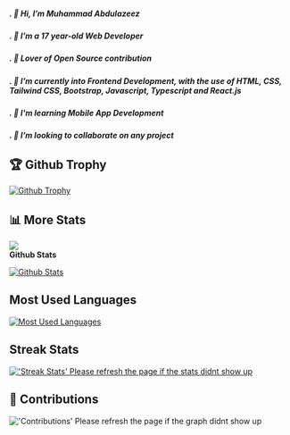 ##### . 👋 Hi, I’m Muhammad Abdulazeez
##### . 👀 I’m a 17 year-old Web Developer
##### . 👀 Lover of Open Source contribution
##### . 🌱 I’m currently into Frontend Development, with the use of HTML, CSS, Tailwind CSS, Bootstrap, Javascript, Typescript and React.js
##### . 🧠  I'm learning Mobile App Development
##### . 💞️ I’m looking to collaborate on any project
## 🏆 Github Trophy
  
<a href="https://Muh-Wale.github.io">
<img alt="Github Trophy" src="https://github-profile-trophy.vercel.app/?username=Muh-Wale&theme=gruvbox">
</a>

## 📊 More Stats
  ![](https://komarev.com/ghpvc/?username=Muh-Wale&color=green) <br />
**Github Stats**
  
  <a href="https://Muh-Wale.github.io">
  <img alt="Github Stats" src="https://github-readme-stats.vercel.app/api/?username=Muh-Wale&count_private=true&theme=tokyonight&showicons=true">
</a>  
  
## Most Used Languages
  
 <a href="https://Muh-Wale.github.io">
<img alt="Most Used Languages" src="https://github-readme-stats.vercel.app/api/top-langs/?username=Muh-Wale&langs_count=5&theme=tokyonight">
</a>

## Streak Stats

<a href="https://Muh-Wale.github.io">
<img alt="'Streak Stats' Please refresh the page if the stats didnt show up" src="https://github-readme-streak-stats.herokuapp.com/?user=Muh-Wale&theme=dark">
</a>



## 📜 Contributions
  

<img alt="'Contributions' Please refresh the page if the graph didnt show up" src="https://activity-graph.herokuapp.com/graph?username=Muh-Wale&theme=dracula">
</p>
